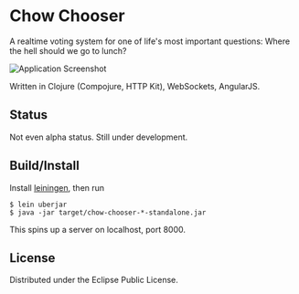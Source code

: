 # Chow Chooser

A realtime voting system for one of life's most important questions: Where the hell should we go to lunch?

![Application Screenshot](https://raw.github.com/waf/lunchpick/master/resources/screenshot/chow-chooser.png)

Written in Clojure (Compojure, HTTP Kit), WebSockets, AngularJS.

## Status

Not even alpha status. Still under development.

## Build/Install

Install [leiningen](https://github.com/technomancy/leiningen), then run

```
$ lein uberjar
$ java -jar target/chow-chooser-*-standalone.jar
```

This spins up a server on localhost, port 8000.

## License

Distributed under the Eclipse Public License.
